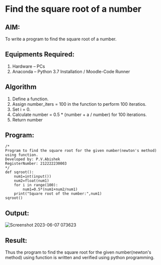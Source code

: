 # Find the square root of a number

## AIM:
To write a program to find the square root of a number.

## Equipments Required:
1. Hardware – PCs
2. Anaconda – Python 3.7 Installation / Moodle-Code Runner

## Algorithm
1. Define a function.
2. Assign number_iters = 100 in the function to perform 100 iteratios.
3. Set i = 0.
4. Calculate  number = 0.5 * (number + a / number) for 100 iterations.
5. Return number

## Program:
```
/*
Program to find the square root for the given number(newton's method) using function.
Developed by: P.V.Abishek
RegisterNumber: 212222230003
*/
def sqroot():
    num1=int(input())
    num2=float(num1)
    for i in range(100):
        num1=0.5*(num1+num2/num1)
    print("Square root of the number:",num1)
sqroot()
```

## Output:
![Screenshot 2023-06-07 073623](https://github.com/pvabishek/Square-root-of-a-number/assets/119405626/10fbfab7-227b-4e67-96d7-64410ba91355)



## Result:
Thus the program to find the square root for the given number(newton's method) using function is written and verified using python programming.
